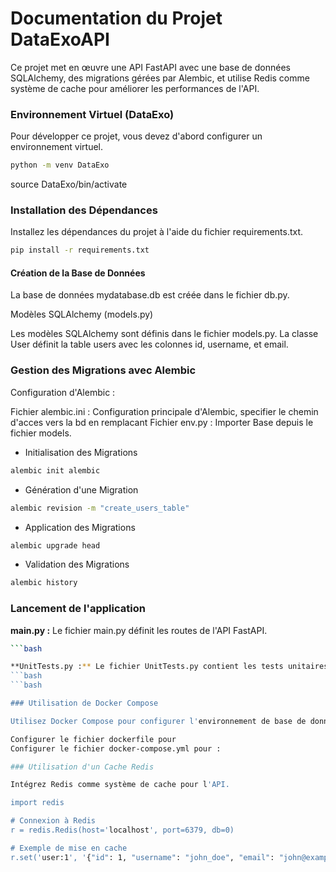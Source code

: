 # Documentation du Projet DataExoAPI

Ce projet met en œuvre une API FastAPI avec une base de données SQLAlchemy, des migrations gérées par Alembic, et utilise Redis comme système de cache pour améliorer les performances de l'API.

### Environnement Virtuel (DataExo)

Pour développer ce projet, vous devez d'abord configurer un environnement virtuel.

```bash
python -m venv DataExo
```
source DataExo/bin/activate


### Installation des Dépendances

Installez les dépendances du projet à l'aide du fichier requirements.txt.

```bash
pip install -r requirements.txt
```
#### Création de la Base de Données

La base de données mydatabase.db est créée dans le fichier db.py.

Modèles SQLAlchemy (models.py)

Les modèles SQLAlchemy sont définis dans le fichier models.py. La classe User définit la table users avec les colonnes id, username, et email.

### Gestion des Migrations avec Alembic

Configuration d'Alembic : 

Fichier alembic.ini : Configuration principale d'Alembic, specifier le chemin d'acces vers la bd en remplacant 
Fichier env.py : Importer Base depuis le fichier models.

* Initialisation des Migrations
```bash
alembic init alembic
```
* Génération d'une Migration
```bash
alembic revision -m "create_users_table"
```
* Application des Migrations
```bash
alembic upgrade head
```
* Validation des Migrations
```bash
alembic history
```
### Lancement de l'application 

**main.py :**  Le fichier main.py définit les routes de l'API FastAPI.
```bash
```bash

**UnitTests.py :** Le fichier UnitTests.py contient les tests unitaires pour chaque fonctionnalité de l'API
```bash
```bash

### Utilisation de Docker Compose

Utilisez Docker Compose pour configurer l'environnement de base de données avec le fichier. 

Configurer le fichier dockerfile pour 
Configurer le fichier docker-compose.yml pour : 

### Utilisation d'un Cache Redis

Intégrez Redis comme système de cache pour l'API.

import redis

# Connexion à Redis
r = redis.Redis(host='localhost', port=6379, db=0)

# Exemple de mise en cache
r.set('user:1', '{"id": 1, "username": "john_doe", "email": "john@example.com"}')
